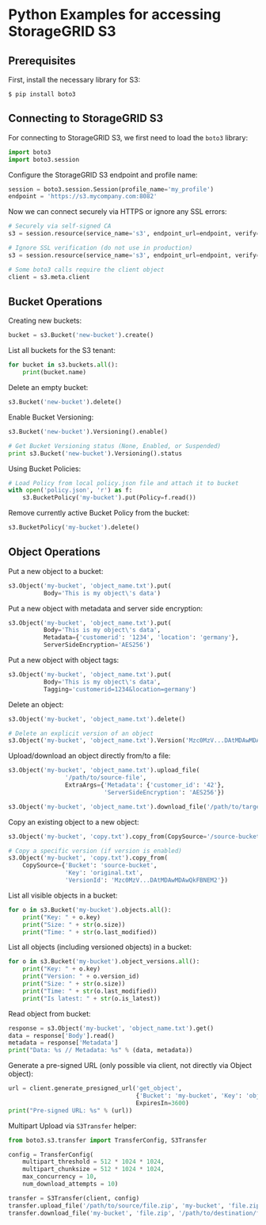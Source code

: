 # Python Examples for accessing StorageGRID S3

## Prerequisites

First, install the necessary library for S3:
```
$ pip install boto3
```

## Connecting to StorageGRID S3

For connecting to StorageGRID S3, we first need to load the `boto3` library:
```python
import boto3
import boto3.session
```

Configure the StorageGRID S3 endpoint and profile name:
```python
session = boto3.session.Session(profile_name='my_profile')
endpoint = 'https://s3.mycompany.com:8082'
```

Now we can connect securely via HTTPS or ignore any SSL errors:
```python
# Securely via self-signed CA
s3 = session.resource(service_name='s3', endpoint_url=endpoint, verify='ca_cert.pem')

# Ignore SSL verification (do not use in production)
s3 = session.resource(service_name='s3', endpoint_url=endpoint, verify=False)

# Some boto3 calls require the client object
client = s3.meta.client
```
## Bucket Operations

Creating new buckets:
```python
bucket = s3.Bucket('new-bucket').create()
```

List all buckets for the S3 tenant:
```python
for bucket in s3.buckets.all():
    print(bucket.name)
```

Delete an empty bucket:
```python
s3.Bucket('new-bucket').delete()
```

Enable Bucket Versioning:
```python
s3.Bucket('new-bucket').Versioning().enable()

# Get Bucket Versioning status (None, Enabled, or Suspended)
print s3.Bucket('new-bucket').Versioning().status
```

Using Bucket Policies:
```python
# Load Policy from local policy.json file and attach it to bucket
with open('policy.json', 'r') as f:
    s3.BucketPolicy('my-bucket').put(Policy=f.read())
```

Remove currently active Bucket Policy from the bucket:
```python
s3.BucketPolicy('my-bucket').delete()
```

## Object Operations

Put a new object to a bucket:
```python
s3.Object('my-bucket', 'object_name.txt').put(
          Body='This is my object\'s data')
```

Put a new object with metadata and server side encryption:
```python
s3.Object('my-bucket', 'object_name.txt').put(
          Body='This is my object\'s data',
          Metadata={'customerid': '1234', 'location': 'germany'},
          ServerSideEncryption='AES256')
```

Put a new object with object tags:
```python
s3.Object('my-bucket', 'object_name.txt').put(
          Body='This is my object\'s data',
          Tagging='customerid=1234&location=germany')
```

Delete an object:
```python
s3.Object('my-bucket', 'object_name.txt').delete()

# Delete an explicit version of an object
s3.Object('my-bucket', 'object_name.txt').Version('Mzc0MzV...DAtMDAwMDAwQkFBNEM2').delete()
```

Upload/download an object directly from/to a file:
```python
s3.Object('my-bucket', 'object_name.txt').upload_file(
                '/path/to/source-file',
                ExtraArgs={'Metadata': {'customer_id': '42'},
                           'ServerSideEncryption': 'AES256'})

s3.Object('my-bucket', 'object_name.txt').download_file('/path/to/target-file')
```

Copy an existing object to a new object:
```python
s3.Object('my-bucket', 'copy.txt').copy_from(CopySource='/source-bucket/original.txt')

# Copy a specific version (if version is enabled)
s3.Object('my-bucket', 'copy.txt').copy_from(
    CopySource={'Bucket': 'source-bucket',
                'Key': 'original.txt',                
                'VersionId': 'Mzc0MzV...DAtMDAwMDAwQkFBNEM2'})
```

List all visible objects in a bucket:
```python
for o in s3.Bucket('my-bucket').objects.all():
    print("Key: " + o.key)
    print("Size: " + str(o.size))
    print("Time: " + str(o.last_modified)) 
```

List all objects (including versioned objects) in a bucket:
```python
for o in s3.Bucket('my-bucket').object_versions.all():
    print("Key: " + o.key)
    print("Version: " + o.version_id)
    print("Size: " + str(o.size))
    print("Time: " + str(o.last_modified))
    print("Is latest: " + str(o.is_latest))
```

Read object from bucket:
```python
response = s3.Object('my-bucket', 'object_name.txt').get()
data = response['Body'].read()
metadata = response['Metadata']
print("Data: %s // Metadata: %s" % (data, metadata))
```

Generate a pre-signed URL (only possible via client, not directly via Object object):
```python
url = client.generate_presigned_url('get_object', 
                                    {'Bucket': 'my-bucket', 'Key': 'object_name.txt'},
                                    ExpiresIn=3600)
print("Pre-signed URL: %s" % (url))
```

Multipart Upload via `S3Transfer` helper:
```python
from boto3.s3.transfer import TransferConfig, S3Transfer

config = TransferConfig(
    multipart_threshold = 512 * 1024 * 1024,
    multipart_chunksize = 512 * 1024 * 1024,
    max_concurrency = 10,
    num_download_attempts = 10)

transfer = S3Transfer(client, config)
transfer.upload_file('/path/to/source/file.zip', 'my-bucket', 'file.zip')
transfer.download_file('my-bucket', 'file.zip', '/path/to/destination/file.zip')
```